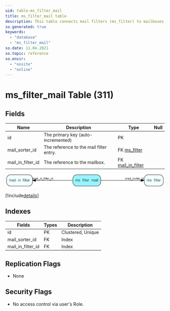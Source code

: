 ```yaml
---
uid: table-ms_filter_mail
title: ms_filter_mail table
description: This table connects mail filters (ms_filter) to mailboxes (mail_in_filter).
so.generated: true
keywords:
  - "database"
  - "ms_filter_mail"
so.date: 11.04.2021
so.topic: reference
so.envir:
  - "onsite"
  - "online"
---
```


# ms\_filter\_mail Table (311)

## Fields

| Name | Description | Type | Null |
|------|-------------|------|:----:|
|id|The primary key (auto-incremented)|PK| |
|mail\_sorter\_id|The reference to the mail filter entry.|FK [ms_filter](ms-filter.md)| |
|mail\_in\_filter\_id|The reference to the mailbox.|FK [mail_in_filter](mail-in-filter.md)| |


![ms_filter_mail table relationship diagram](./media/ms_filter_mail.png)

[!include[details](./includes/ms-filter-mail.md)]

## Indexes

| Fields | Types | Description |
|--------|-------|-------------|
|id |PK |Clustered, Unique |
|mail\_sorter\_id |FK |Index |
|mail\_in\_filter\_id |FK |Index |

## Replication Flags

* None

## Security Flags

* No access control via user's Role.

